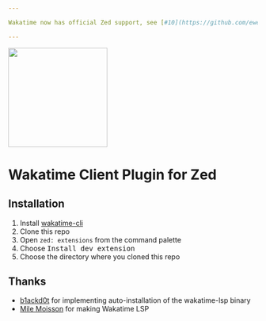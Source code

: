```yaml
---

Wakatime now has official Zed support, see [#10](https://github.com/ewen-lbh/zed-wakatime/issues/10)

---
```


<img height="200px" src="./logo.png" />

# Wakatime Client Plugin for Zed

## Installation

1. Install [wakatime-cli](https://github.com/wakatime/wakatime-cli)
2. Clone this repo
3. Open `zed: extensions` from the command palette
4. Choose <kbd>Install dev extension</kbd>
5. Choose the directory where you cloned this repo

## Thanks

- [b1ackd0t](https://github.com/rodneyosodo) for implementing auto-installation of the wakatime-lsp binary
- [Mile Moisson](https://github.com/mrnossiom/) for making Wakatime LSP
